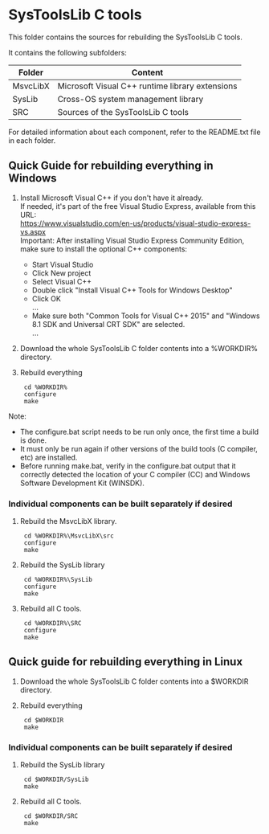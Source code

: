 SysToolsLib C tools
===================

This folder contains the sources for rebuilding the SysToolsLib C tools.

It contains the following subfolders:

Folder		| Content
--------------- | -----------------------------------------------------
MsvcLibX	| Microsoft Visual C++ runtime library extensions
SysLib		| Cross-OS system management library
SRC		| Sources of the SysToolsLib C tools

For detailed information about each component, refer to the README.txt file in each folder.


Quick Guide for rebuilding everything in Windows
------------------------------------------------

1. Install Microsoft Visual C++ if you don't have it already.  
   If needed, it's part of the free Visual Studio Express, available from this URL:  
   https://www.visualstudio.com/en-us/products/visual-studio-express-vs.aspx  
   Important: After installing Visual Studio Express Community Edition, make sure to install the optional C++ components:

    - Start Visual Studio
    - Click New project
    - Select Visual C++
    - Double click "Install Visual C++ Tools for Windows Desktop"
    - Click OK  
    ...
    - Make sure both "Common Tools for Visual C++ 2015" and "Windows 8.1 SDK and Universal CRT SDK" are selected.  
    ...

2. Download the whole SysToolsLib C folder contents into a %WORKDIR% directory.

3. Rebuild everything

        cd %WORKDIR%
        configure
        make

Note:

   - The configure.bat script needs to be run only once, the first time a build is done.
   - It must only be run again if other versions of the build tools (C compiler, etc) are installed.
   - Before running make.bat, verify in the configure.bat output that it correctly detected the location of your
     C compiler (CC) and Windows Software Development Kit (WINSDK).

### Individual components can be built separately if desired

1. Rebuild the MsvcLibX library.

        cd %WORKDIR%\MsvcLibX\src
        configure
        make

2. Rebuild the SysLib library

        cd %WORKDIR%\SysLib
        configure
        make

3. Rebuild all C tools.

        cd %WORKDIR%\SRC
        configure
        make


Quick guide for rebuilding everything in Linux
----------------------------------------------

1. Download the whole SysToolsLib C folder contents into a $WORKDIR directory.

2. Rebuild everything

        cd $WORKDIR
        make

### Individual components can be built separately if desired

1. Rebuild the SysLib library

        cd $WORKDIR/SysLib
        make

2. Rebuild all C tools.

        cd $WORKDIR/SRC
        make

